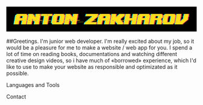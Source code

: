 [![Header](https://github.com/GraveRob/GraveRob/blob/main/assets/glitch.png)](https://www.linkedin.com/in/anton-zakharov-a4b136202/)

##Greetings. I'm junior web developer. I'm really excited about my job, so it would be a pleasure for me to make a website / web app for you. I spend a lot of time on reading books, documentations and watching different creative design videos, so i have much of «borrowed» experience, which I'd like to use to make your website as responsible and optimizated as it possible.

Languages and Tools

Contact
